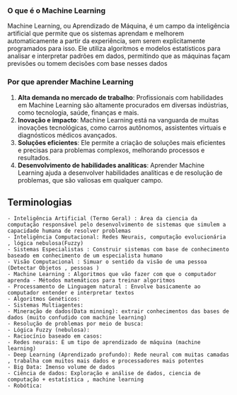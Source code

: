 ### O que é o Machine Learning

Machine Learning, ou Aprendizado de Máquina, é um campo da inteligência artificial que permite que os sistemas aprendam e melhorem automaticamente a partir da experiência, sem serem explicitamente programados para isso. Ele utiliza algoritmos e modelos estatísticos para analisar e interpretar padrões em dados, permitindo que as máquinas façam previsões ou tomem decisões com base nesses dados  


### Por que aprender Machine Learning

1. **Alta demanda no mercado de trabalho**: Profissionais com habilidades em Machine Learning são altamente procurados em diversas indústrias, como tecnologia, saúde, finanças e mais.
2. **Inovação e impacto**: Machine Learning está na vanguarda de muitas inovações tecnológicas, como carros autônomos, assistentes virtuais e diagnósticos médicos avançados.
3. **Soluções eficientes**: Ele permite a criação de soluções mais eficientes e precisas para problemas complexos, melhorando processos e resultados.
4. **Desenvolvimento de habilidades analíticas**: Aprender Machine Learning ajuda a desenvolver habilidades analíticas e de resolução de problemas, que são valiosas em qualquer campo.


## Terminologias 

    - Inteligência Artificial (Termo Geral) : Área da ciencia da computação responsável pelo desenvolvimento de sistemas que simulem a capacidade humana de resolver problemas
    - Inteligência Computacional: Redes Neurais, computação evolucionária , lógica nebulosa(Fuzzy)
    - Sistemas Especialistas : Construir sistemas com base de conhecimento baseado em conhecimento de um especialista humano
    - Visão Computacional : Simuar o sentido da visão de uma pessoa (Detectar Objetos , pessoas )
    - Machine Learning : Algoritmos que vão fazer com que o computador aprenda - Métodos matemáticos para treinar algoritmos 
    - Processamento de Linguagem natural : Envolve basicamente ao computador entender e interpretar textos
    - Algoritmos Genéticos:
    - Sistemas Multiagentes:
    - Mineração de dados(Data minning): extrair conhecimentos das bases de dados (muito confudido com machine learning) 
    - Resolução de problemas por meio de busca:
    - Lógica Fuzzy (nebulosa):
    - Raciocínio baseado em casos:
    - Redes neurais: É um tipo de aprendizado de máquina (machine learning)
    - Deep Learning (Aprendizado profundo): Rede neural com muitas camadas , trabalha com muitos mais dados e processadores mais potentes
    - Big Data: Imenso volume de dados
    - Ciência de dados: Exploração e análise de dados, ciencia de computação + estatística , machine learning
    - Robótica:
